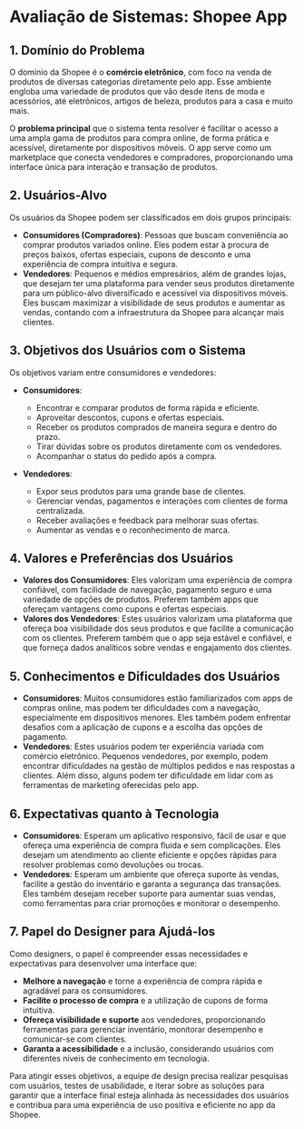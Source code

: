 # Avaliação de Sistemas: Shopee App

## 1. Domínio do Problema
O domínio da Shopee é o **comércio eletrônico**, com foco na venda de produtos de diversas categorias diretamente pelo app. Esse ambiente engloba uma variedade de produtos que vão desde itens de moda e acessórios, até eletrônicos, artigos de beleza, produtos para a casa e muito mais.

O **problema principal** que o sistema tenta resolver é facilitar o acesso a uma ampla gama de produtos para compra online, de forma prática e acessível, diretamente por dispositivos móveis. O app serve como um marketplace que conecta vendedores e compradores, proporcionando uma interface única para interação e transação de produtos.

## 2. Usuários-Alvo
Os usuários da Shopee podem ser classificados em dois grupos principais:

- **Consumidores (Compradores)**: Pessoas que buscam conveniência ao comprar produtos variados online. Eles podem estar à procura de preços baixos, ofertas especiais, cupons de desconto e uma experiência de compra intuitiva e segura.
- **Vendedores**: Pequenos e médios empresários, além de grandes lojas, que desejam ter uma plataforma para vender seus produtos diretamente para um público-alvo diversificado e acessível via dispositivos móveis. Eles buscam maximizar a visibilidade de seus produtos e aumentar as vendas, contando com a infraestrutura da Shopee para alcançar mais clientes.

## 3. Objetivos dos Usuários com o Sistema
Os objetivos variam entre consumidores e vendedores:

- **Consumidores**:
  - Encontrar e comparar produtos de forma rápida e eficiente.
  - Aproveitar descontos, cupons e ofertas especiais.
  - Receber os produtos comprados de maneira segura e dentro do prazo.
  - Tirar dúvidas sobre os produtos diretamente com os vendedores.
  - Acompanhar o status do pedido após a compra.

- **Vendedores**:
  - Expor seus produtos para uma grande base de clientes.
  - Gerenciar vendas, pagamentos e interações com clientes de forma centralizada.
  - Receber avaliações e feedback para melhorar suas ofertas.
  - Aumentar as vendas e o reconhecimento de marca.

## 4. Valores e Preferências dos Usuários
- **Valores dos Consumidores**: Eles valorizam uma experiência de compra confiável, com facilidade de navegação, pagamento seguro e uma variedade de opções de produtos. Preferem também apps que ofereçam vantagens como cupons e ofertas especiais.
- **Valores dos Vendedores**: Estes usuários valorizam uma plataforma que ofereça boa visibilidade dos seus produtos e que facilite a comunicação com os clientes. Preferem também que o app seja estável e confiável, e que forneça dados analíticos sobre vendas e engajamento dos clientes.

## 5. Conhecimentos e Dificuldades dos Usuários
- **Consumidores**: Muitos consumidores estão familiarizados com apps de compras online, mas podem ter dificuldades com a navegação, especialmente em dispositivos menores. Eles também podem enfrentar desafios com a aplicação de cupons e a escolha das opções de pagamento.
- **Vendedores**: Estes usuários podem ter experiência variada com comércio eletrônico. Pequenos vendedores, por exemplo, podem encontrar dificuldades na gestão de múltiplos pedidos e nas respostas a clientes. Além disso, alguns podem ter dificuldade em lidar com as ferramentas de marketing oferecidas pelo app.

## 6. Expectativas quanto à Tecnologia
- **Consumidores**: Esperam um aplicativo responsivo, fácil de usar e que ofereça uma experiência de compra fluida e sem complicações. Eles desejam um atendimento ao cliente eficiente e opções rápidas para resolver problemas como devoluções ou trocas.
- **Vendedores**: Esperam um ambiente que ofereça suporte às vendas, facilite a gestão do inventário e garanta a segurança das transações. Eles também desejam receber suporte para aumentar suas vendas, como ferramentas para criar promoções e monitorar o desempenho.

## 7. Papel do Designer para Ajudá-los
Como designers, o papel é compreender essas necessidades e expectativas para desenvolver uma interface que:
- **Melhore a navegação** e torne a experiência de compra rápida e agradável para os consumidores.
- **Facilite o processo de compra** e a utilização de cupons de forma intuitiva.
- **Ofereça visibilidade e suporte** aos vendedores, proporcionando ferramentas para gerenciar inventário, monitorar desempenho e comunicar-se com clientes.
- **Garanta a acessibilidade** e a inclusão, considerando usuários com diferentes níveis de conhecimento em tecnologia.

Para atingir esses objetivos, a equipe de design precisa realizar pesquisas com usuários, testes de usabilidade, e iterar sobre as soluções para garantir que a interface final esteja alinhada às necessidades dos usuários e contribua para uma experiência de uso positiva e eficiente no app da Shopee.

